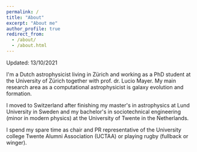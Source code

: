 ```yaml
---
permalink: /
title: "About"
excerpt: "About me"
author_profile: true
redirect_from: 
  - /about/
  - /about.html
---
```


Updated: 13/10/2021

I'm a Dutch astrophysicist living in Zürich and working as a PhD student at the University of Zürich together with prof. dr. Lucio Mayer. My main research area as a computational astrophysicist is galaxy evolution and formation. 

I moved to Switzerland after finishing my master's in astrophysics at Lund University in Sweden and my bachelor's in sociotechnical engineering (minor in modern physics) at the University of Twente in the Netherlands. 

I spend my spare time as chair and PR representative of the University  college Twente Alumni Association (UCTAA) or playing rugby (fullback or winger). 



